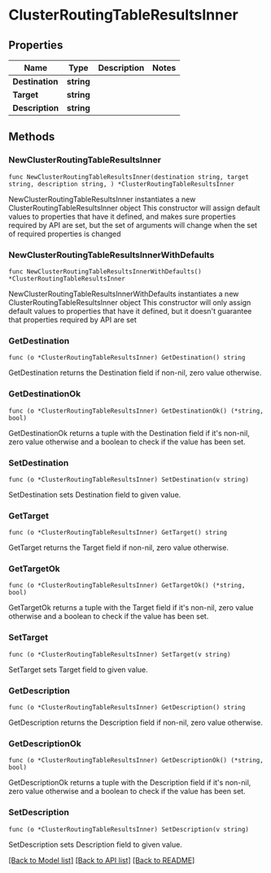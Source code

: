 # ClusterRoutingTableResultsInner

## Properties

Name | Type | Description | Notes
------------ | ------------- | ------------- | -------------
**Destination** | **string** |  | 
**Target** | **string** |  | 
**Description** | **string** |  | 

## Methods

### NewClusterRoutingTableResultsInner

`func NewClusterRoutingTableResultsInner(destination string, target string, description string, ) *ClusterRoutingTableResultsInner`

NewClusterRoutingTableResultsInner instantiates a new ClusterRoutingTableResultsInner object
This constructor will assign default values to properties that have it defined,
and makes sure properties required by API are set, but the set of arguments
will change when the set of required properties is changed

### NewClusterRoutingTableResultsInnerWithDefaults

`func NewClusterRoutingTableResultsInnerWithDefaults() *ClusterRoutingTableResultsInner`

NewClusterRoutingTableResultsInnerWithDefaults instantiates a new ClusterRoutingTableResultsInner object
This constructor will only assign default values to properties that have it defined,
but it doesn't guarantee that properties required by API are set

### GetDestination

`func (o *ClusterRoutingTableResultsInner) GetDestination() string`

GetDestination returns the Destination field if non-nil, zero value otherwise.

### GetDestinationOk

`func (o *ClusterRoutingTableResultsInner) GetDestinationOk() (*string, bool)`

GetDestinationOk returns a tuple with the Destination field if it's non-nil, zero value otherwise
and a boolean to check if the value has been set.

### SetDestination

`func (o *ClusterRoutingTableResultsInner) SetDestination(v string)`

SetDestination sets Destination field to given value.


### GetTarget

`func (o *ClusterRoutingTableResultsInner) GetTarget() string`

GetTarget returns the Target field if non-nil, zero value otherwise.

### GetTargetOk

`func (o *ClusterRoutingTableResultsInner) GetTargetOk() (*string, bool)`

GetTargetOk returns a tuple with the Target field if it's non-nil, zero value otherwise
and a boolean to check if the value has been set.

### SetTarget

`func (o *ClusterRoutingTableResultsInner) SetTarget(v string)`

SetTarget sets Target field to given value.


### GetDescription

`func (o *ClusterRoutingTableResultsInner) GetDescription() string`

GetDescription returns the Description field if non-nil, zero value otherwise.

### GetDescriptionOk

`func (o *ClusterRoutingTableResultsInner) GetDescriptionOk() (*string, bool)`

GetDescriptionOk returns a tuple with the Description field if it's non-nil, zero value otherwise
and a boolean to check if the value has been set.

### SetDescription

`func (o *ClusterRoutingTableResultsInner) SetDescription(v string)`

SetDescription sets Description field to given value.



[[Back to Model list]](../README.md#documentation-for-models) [[Back to API list]](../README.md#documentation-for-api-endpoints) [[Back to README]](../README.md)


